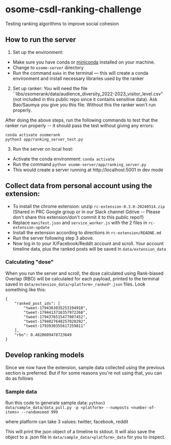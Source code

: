 # osome-csdl-ranking-challenge
Testing ranking algorithms to improve social cohesion 

## How to run the server 

1. Set up the environment:
- Make sure you have conda or [miniconda](https://waylonwalker.com/install-miniconda/) installed on your machine. 
- Change to `osome-server` directory 
- Run the command `make` in the terminal — this will create a conda environment and install necessary libraries used by the ranker

2. Set up ranker: 
You will need the file ``libs/osomerank/data/audience_diversity_2022-2023_visitor_level.csv" (not included in this public repo since it contains sensitive data). Ask Bao/Saumya you give you this file. Without this the ranker won't run properly.

After doing the above steps, run the following commands to test that the ranker run properly -- it should pass the test without giving any errors:
```
conda activate osomerank
python3 app/ranking_server_test.py 
```

3. Run the server on local host:
- Activate the conda environment: `conda activate`
- Run the command `python osome-server/app/ranking_server.py`
- This would create a server running at http://localhost:5001 in dev mode 


## Collect data from personal account using the extension: 

- To install the chrome extension: unzip `rc-extension-0.3.0-20240514.zip` (Shared in PRC Google group or in our Slack channel Gdrive -- Please don't share this extension/don't commit it to this public repo!!)
- Replace `manifest.json` and `service_worker.js` with the 2 files in `rc-extension-update`
- Install the extension according to directions in `rc-extension/READNE.md` 
- Run the server following step 3 above. 
- Now log in to your X/Facebook/Reddit account and scroll. Your account timeline data, plus the ranked posts will be saved in `data/extension_data`

### Calculating "dose" 

When you run the server and scroll, the dose calculated using Rank-biased Overlap (RBO) will be calculated for each payload, printed to the terminal  saved in `data/extension_data/<platform>_ranked*.json` files. Look something like this:

```
{
    "ranked_post_ids": [
        "tweet-1794363035253194910",
        "tweet-1794413716357972268",
        "tweet-1794376515477807452",
        "tweet-1794027648257020292",
        "tweet-1793930355617259811"
    ],
    "rbo": 0.4820609478723649
}
``` 

## Develop ranking models  

Since we now have the extension, sample data collected using the previous section is preferred. But if for some reasons you're not using that, you can do as follows 

### Sample data 

Run this code to generate sample data: 
`python3 data/sample_data/data_pull.py -p <platform> --numposts <number-of-items> --randomseed 999` 

where platform can take 3 values: twitter, facebook, reddit 

This will print the json object of a timeline to stdout. It will also save the object to a .json file in `data/sample_data/<platform>_data` for you to inspect.

